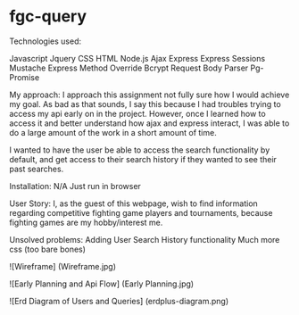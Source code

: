 # fgc-query

Technologies used:

Javascript
Jquery
CSS
HTML
Node.js
Ajax
Express
Express Sessions
Mustache Express
Method Override
Bcrypt
Request
Body Parser
Pg-Promise


My approach: I approach this assignment not fully sure how I would achieve my goal. As bad as that sounds, I say this because I had troubles trying to access my api early on in the project.
However, once I learned how to access it and better understand how ajax and express interact, I was able to do a large amount of the work in a short amount of time.
   
I wanted to have the user be able to access the search functionality by default, and get access to their search history if they wanted to see their past searches.


Installation: N/A
Just run in browser

User Story:
  I, as the guest of this webpage, wish to find information regarding competitive fighting game players and tournaments, because fighting games are my hobby/interest me.
  
Unsolved problems:
   Adding User Search History functionality 
   Much more css (too bare bones)
   
![Wireframe]
(Wireframe.jpg)

![Early Planning and Api Flow]
(Early Planning.jpg)

![Erd Diagram of Users and Queries]
(erdplus-diagram.png)
